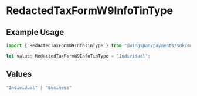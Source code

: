 # RedactedTaxFormW9InfoTinType

## Example Usage

```typescript
import { RedactedTaxFormW9InfoTinType } from "@wingspan/payments/sdk/models/shared";

let value: RedactedTaxFormW9InfoTinType = "Individual";
```

## Values

```typescript
"Individual" | "Business"
```
